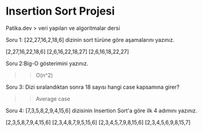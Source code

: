 # Insertion Sort Projesi
Patika.dev > veri yapıları ve algoritmalar dersi 


Soru 1: [22,27,16,2,18,6]  dizinin sort türüne göre aşamalarını yazınız.

[2,27,16,22,18,6]
[2,6,16,22,18,27]
[2,6,16,18,22,27]

Soru 2:Big-O gösterimini yazınız.
>>O(n^2)

Soru 3: Dizi sıralandıktan sonra 18 sayısı hangi case kapsamına girer? 
>>Average case

Soru 4: [7,3,5,8,2,9,4,15,6] dizisinin Insertion Sort'a göre ilk 4 adımını yazınız.

[2,3,5,8,7,9,4,15,6]
[2,3,4,8,7,9,5,15,6]
[2,3,4,5,7,9,8,15,6]
[2,3,4,5,6,9,8,15,7]
